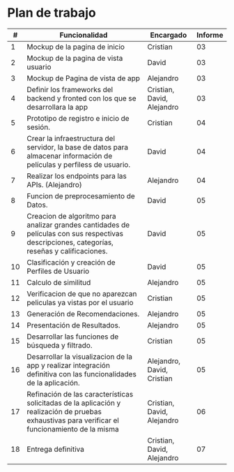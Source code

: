 # Plan de trabajo

| #  | Funcionalidad                                                                                                                                                  | Encargado | Informe |
|----|----------------------------------------------------------------------------------------------------------------------------------------------------------------|------------|---------|
| 1  | Mockup de la pagina de inicio                                                                                                                                  |Cristian|03|
| 2  | Mockup de la pagina de vista usuario                                                                                                                           |David|03|
| 3  | Mockup de Pagina de vista de app                                                                                                                               |Alejandro|03|
| 4  | Definir los frameworks del backend y fronted con los que se desarrollara la app                                                                                |Cristian, David, Alejandro|03|
| 5  | Prototipo de registro e inicio de sesión.                                                                                                                      |Cristian|04|
| 6  | Crear la infraestructura del servidor, la base de datos para almacenar información de películas y perfiless de usuario.                                        |David|04|         
| 7  | Realizar los endpoints para las APIs. (Alejandro)                                                                                                              |Alejandro|04|
| 8  | Funcion de preprocesamiento de Datos.                                                                                                                          |David |05|
| 9  | Creacion de algoritmo para analizar grandes cantidades de películas con sus respectivas descripciones, categorías, reseñas y  calificaciones.                  |David|05|    
| 10  | Clasificación y creación de Perfiles de Usuario                                                                                                               |David|05|
| 11  | Calculo de similitud                                                                                                                                          |Alejandro|05|
| 12  | Verificacion de que no aparezcan peliculas ya vistas por el usuario                                                                                           |Cristian|05|
| 13  | Generación de Recomendaciones.                                                                                                                                |Alejandro|05|
| 14  | Presentación de Resultados.                                                                                                                                   |Alejandro|05|
| 15  | Desarrollar las funciones de búsqueda y filtrado.                                                                                                             |Cristian|05|
| 16  | Desarrollar la visualizacion de la app y realizar integración definitiva con las funcionalidades de la aplicación.                                            |Alejandro, David, Cristian|05|
| 17  | Refinación de las características solicitadas de la aplicación y realización de pruebas exhaustivas para verificar el funcionamiento de la misma              |Cristian, David, Alejandro|06|
| 18  | Entrega definitiva                                                                                                                                            |Cristian, David, Alejandro|07|
